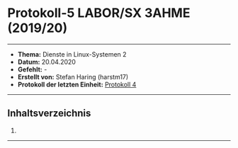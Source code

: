 # Protokoll-5 LABOR/SX 3AHME (2019/20)

---------------------------------------------------------------------------------------------

* **Thema:** Dienste in Linux-Systemen 2
* **Datum:** 20.04.2020
* **Gefehlt:** -
* **Erstellt von:** Stefan Haring (harstm17)
* **Protokoll der letzten Einheit:** [Protokoll 4](https://github.com/HTLMechatronics/m17-3ahme-la1-sx/edit/harstm17/protokolle/protokoll-4_harstm17_2020-03-30.md)

----------------------------------------------------------------------------------------------

## Inhaltsverzeichnis  

1. 
-------------------------------------------------------------------------------------------------------------------
